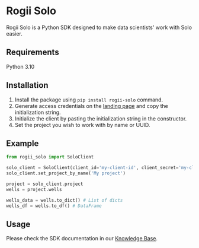 # Rogii Solo

Rogii Solo is a Python SDK designed to make data scientists' work with Solo easier.

## Requirements
Python 3.10

## Installation
1. Install the package using `pip install rogii-solo` command.
2. Generate access credentials on the [landing page](https://solo.cloud/credentials/python-sdk) and copy the initialization string.
3. Initialize the client by pasting the initialization string in the constructor.
4. Set the project you wish to work with by name or UUID.

## Example
```python
from rogii_solo import SoloClient

solo_client = SoloClient(client_id='my-client-id', client_secret='my-client-secret')
solo_client.set_project_by_name('My project')

project = solo_client.project
wells = project.wells

wells_data = wells.to_dict() # List of dicts
wells_df = wells.to_df() # DataFrame
```

## Usage
Please check the SDK documentation in our [Knowledge Base](https://kb.solo.cloud/Python+SDK).
